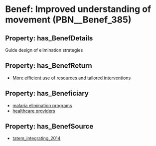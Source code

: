 # Benef: __Improved understanding of movement__ (PBN__Benef_385)

## Property: has_BenefDetails

Guide design of elimination strategies

## Property: has_BenefReturn

* [More efficient use of resources and tailored interventions](../BenefReturn/PBN__BenefReturn_413)

## Property: has_Beneficiary

* [malaria elimination programs](../Stakeholder/PBN__Stakeholder_182)
* [healthcare providers](../Stakeholder/PBN__Stakeholder_121)

## Property: has_BenefSource

* [tatem_integrating_2014](../Article/PBN__Article_76)

